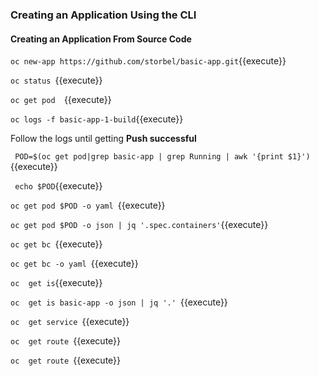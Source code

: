 ### Creating an Application Using the CLI

#### Creating an Application From Source Code

`oc new-app https://github.com/storbel/basic-app.git`{{execute}}

`oc status `{{execute}}

`oc get pod  `{{execute}}


`oc logs -f basic-app-1-build`{{execute}}

Follow the logs until getting **Push successful**

` POD=$(oc get pod|grep basic-app | grep Running | awk '{print $1}')`{{execute}}

` echo $POD`{{execute}}


`oc get pod $POD -o yaml `{{execute}}

`oc get pod $POD -o json | jq '.spec.containers'`{{execute}}

`oc get bc `{{execute}}

`oc get bc -o yaml `{{execute}}

`oc  get is`{{execute}}

`oc  get is basic-app -o json | jq '.' `{{execute}}



`oc  get service `{{execute}}

`oc  get route `{{execute}}

`oc  get route `{{execute}}
